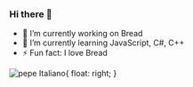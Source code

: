 ### Hi there 👋

- 🔭 I’m currently working on Bread
- 🌱 I’m currently learning JavaScript, C#, C++
- ⚡ Fun fact: I love Bread

![pepe Italiano](https://imgur.com/DbZEP4Y.png){
  float: right;
}
